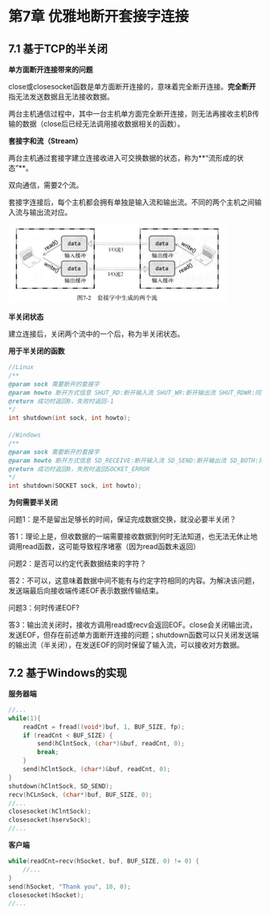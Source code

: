 # 第7章 优雅地断开套接字连接

## 7.1 基于TCP的半关闭

**单方面断开连接带来的问题**

close或closesocket函数是单方面断开连接的，意味着完全断开连接。**完全断开**指无法发送数据且无法接收数据。

两台主机通信过程中，其中一台主机单方面完全断开连接，则无法再接收主机B传输的数据（close后已经无法调用接收数据相关的函数）。



**套接字和流（Stream）**

两台主机通过套接字建立连接收进入可交换数据的状态，称为**“流形成的状态”**。

双向通信，需要2个流。

套接字连接后，每个主机都会拥有单独是输入流和输出流。不同的两个主机之间输入流与输出流对应。

![](./images/uint7/套接字中生成的两个流.png)

**半关闭状态**

建立连接后，关闭两个流中的一个后，称为半关闭状态。



**用于半关闭的函数**

```c
//Linux
/**
@param sock 需要断开的套接字
@param howto 断开方式信息 SHUT_RD:断开输入流 SHUT_WR:断开输出流 SHUT_RDWR:同时断开I/O流
@return 成功时返回0，失败时返回-1
*/
int shutdown(int sock, int howto);

//Windows
/**
@param sock 需要断开的套接字
@param howto 断开方式信息 SD_RECEIVE:断开输入流 SD_SEND:断开输出流 SD_BOTH:同时断开I/O流
@return 成功时返回0，失败时返回SOCKET_ERROR
*/
int shutdown(SOCKET sock, int howto);
```



**为何需要半关闭**

问题1：是不是留出足够长的时间，保证完成数据交换，就没必要半关闭？

答1：理论上是，但收数据的一端需要接收数据到何时无法知道，也无法无休止地调用read函数，这可能导致程序堵塞（因为read函数未返回）

问题2：是否可以约定代表数据结束的字符？

答2：不可以，这意味着数据中间不能有与约定字符相同的内容。为解决该问题，发送端最后向接收端传递EOF表示数据传输结束。

问题3：何时传递EOF?

答3：输出流关闭时，接收方调用read或recv会返回EOF。close会关闭输出流，发送EOF，但存在前述单方面断开连接的问题；shutdown函数可以只关闭发送端的输出流（半关闭），在发送EOF的同时保留了输入流，可以接收对方数据。



## 7.2 基于Windows的实现

**服务器端**

```c
//...
while(1){
    readCnt = fread((void*)buf, 1, BUF_SIZE, fp);
    if (readCnt < BUF_SIZE) {
        send(hClntSock, (char*)&buf, readCnt, 0);
        break;
    }
    send(hClntSock, (char*)&buf, readCnt, 0);
}
shutdown(hClntSock, SD_SEND);
recv(hCLnSock, (char*)buf, BUF_SIZE, 0);
//...
closesocket(hClntSock);
closesocket(hservSock);
//...
```

**客户端**

```c
while(readCnt=recv(hSocket, buf, BUF_SIZE, 0) != 0) {
    //...
}
send(hSocket, "Thank you", 10, 0);
closesocket(hSocket);
//...
```

